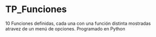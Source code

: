 # TP_Funciones
10 Funciones definidas, cada una con una función distinta mostradas atravez de un menú de opciones.
Programado en Python

